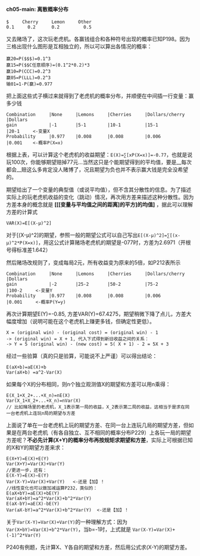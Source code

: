 #### ch05-main: 离散概率分布
```
$     Cherry     Lemon     Other
0.1     0.2      0.2         0.5
```
又去赌场了，这次玩老虎机。各赢钱组合和各种符号出现的概率已知P198。因为三格出现什么图形是互相独立的，所以可以算出各情况的概率：
```
赢20=P($$$)=0.1^3
赢15=P($$C任意顺序)=(0.1^2*0.2)*3
赢10=P(CCC)=0.2^3
赢05=P(LLL)=0.2^3
输01=1-P(赢)=0.977
```
把上面这些式子横过来就得到了老虎机的概率分布，并顺便在中间插一行变量：赢多少钱
```
Combination     |None     |Lemons     |Cherries     |Dollars/cherry     |Dollars
gain            |-1       |5-1        |10-1         |15-1               |20-1     <-变量X
Probability     |0.977    |0.008      |0.008        |0.006              |0.001    <-概率P(X=x)
```

根据上表，可以计算这个老虎机的收益期望：```E(X)=∑[xP(X=x)]=-0.77```，也就是说玩100次，你能够期望赔掉77元...当然这只是个能期望得到的平均值，要是__每次都会__赔这么多肯定没人赌博了，况且期望为负也并不表示赢大钱是完全没希望的。

期望给出了一个变量的典型值（或说平均值），但不含其分散性的信息。为了描述实际上的玩老虎机收益的变化（跳动）情况，再次用方差来描述这种分散性。因为方差本身的概念就是 __[[[变量与平均值之间的距离]的平方]的均值]__ ，据此可以理解方差的计算式
```
VAR(X)=E[(X-μ)^2]
```
对于[(X-μ)^2]的期望，参照一般的期望公式可以自己写出```E[(X-μ)^2]=∑[(x-μ)^2*P(X=x)]```，用这公式计算赌场老虎机的期望是-077时，方差为2.6971（开根号得标准差1.642）

然后赌场改规则了，变成每局2元，所有收益变为原来的5倍，如P212表所示
```
Combination     |None     |Lemons     |Cherries     |Dollars/cherry     |Dollars
gain            |-2       |25-2       |50-2         |75-2               |100-2     <-变量Y
Probability     |0.977    |0.008      |0.008        |0.006              |0.001     <-概率P(Y=y)
```
再次计算期望E(Y)=-0.85, 方差VAR(Y)=67.4275，期望稍微下降了点儿，方差大幅度增加（说明可能在这个老虎机上赚更多钱，但确定性更低）。
```
X = (original win) - (original cost) = (original win) - 1
-> (original win) = X + 1, 代入下式得到新旧收益之间的关系：
-> Y = 5 (original win) - (new cost) = 5( X + 1) - 2 = 5X + 3
```
经过一些验算（真的只是验算，可能说不上严谨）可以得出结论：
```
E(aX+b)=aE(X)+b
Var(aX+b) =a^2·Var(X)
```
如果每个X的分布相同，则n个独立观测值X的期望和方差可以用n乘得：
```
E(X_1+X_2+...+X_n)=nE(X)
Var(X_1+X_2+...+X_n)=nVar(X)
// 比如赌场里的老虎机，X_1表示第一局的收益，X_2表示第二局的收益，这相当于是求在同一台老虎机上连玩n局的期望与方差
```
上面说了单在一台老虎机上玩的期望方差、在同一台上连玩几局的期望方差，但如果是在两台老虎机（有各自独立、互不相同的概率分布P229）上各玩一局的期望方差呢？__不必先计算(X+Y)的概率分布再按规矩求期望和方差__，实际上可根据已知的X和Y的期望方差来求：
```
E(X+Y)=E(X)+E(Y)
Var(X+Y)=Var(X)+Var(Y)
//更进一步，还有：
E(X-Y)=E(X)–E(Y)
Var(X-Y)=Var(X)+Var(Y)   <-还是【加】！
//线性变化也可以做加减运算P232，类似的：
E(aX+bY)=aE(X)+bE(Y)
Var(aX+bY)=a^2*Var(X)+b^2*Var(Y)
E(aX-bY)=aE(X)-bE(Y)
Var(aX-bY)=a^2*Var(X)+b^2*Var(Y)  <-还是【加】！
```
关于```Var(X-Y)=Var(X)+Var(Y)```的一种理解方式：因为```Var(X+bY)=Var(X)+b^2*Var(Y)```，当b=-1时，上式就是 ```Var(X-Y)=Var(X)+(-1)^2*Var(Y)```

P240有例题，先计算X、Y各自的期望和方差，然后用公式求(X-Y)的期望方差。
